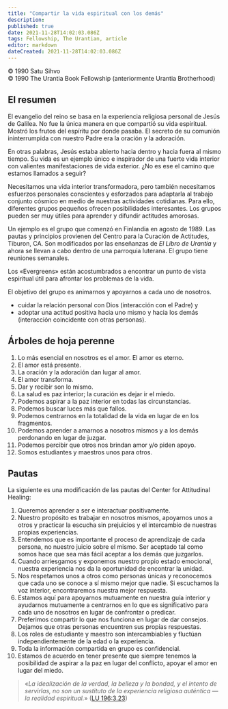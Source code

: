 ```yaml
---
title: "Compartir la vida espiritual con los demás"
description: 
published: true
date: 2021-11-28T14:02:03.086Z
tags: Fellowship, The Urantian, article
editor: markdown
dateCreated: 2021-11-28T14:02:03.086Z
---
```


<p class="v-card v-sheet theme--light grey lighten-3 px-2">© 1990 Satu Sihvo<br>© 1990 The Urantia Book Fellowship (anteriormente Urantia Brotherhood)</p>


## El resumen

El evangelio del reino se basa en la experiencia religiosa personal de Jesús de Galilea. No fue la única manera en que compartió su vida espiritual. Mostró los frutos del espíritu por donde pasaba. El secreto de su comunión ininterrumpida con nuestro Padre era la oración y la adoración.

En otras palabras, Jesús estaba abierto hacia dentro y hacia fuera al mismo tiempo. Su vida es un ejemplo único e inspirador de una fuerte vida interior con valientes manifestaciones de vida exterior. ¿No es ese el camino que estamos llamados a seguir?

Necesitamos una vida interior transformadora, pero también necesitamos esfuerzos personales conscientes y esforzados para adaptarla al trabajo conjunto cósmico en medio de nuestras actividades cotidianas. Para ello, diferentes grupos pequeños ofrecen posibilidades interesantes. Los grupos pueden ser muy útiles para aprender y difundir actitudes amorosas.

Un ejemplo es el grupo que comenzó en Finlandia en agosto de 1989. Las pautas y principios provienen del Centro para la Curación de Actitudes, Tiburon, CA. Son modificados por las enseñanzas de _El Libro de Urantia_ y ahora se llevan a cabo dentro de una parroquia luterana. El grupo tiene reuniones semanales.

Los «Evergreens» están acostumbrados a encontrar un punto de vista espiritual útil para afrontar los problemas de la vida.

El objetivo del grupo es animarnos y apoyarnos a cada uno de nosotros.

- cuidar la relación personal con Dios (interacción con el Padre) y
- adoptar una actitud positiva hacia uno mismo y hacia los demás (interacción coincidente con otras personas).


## Árboles de hoja perenne

1. Lo más esencial en nosotros es el amor. El amor es eterno.
2. El amor está presente.
3. La oración y la adoración dan lugar al amor.
4. El amor transforma.
5. Dar y recibir son lo mismo.
6. La salud es paz interior; la curación es dejar ir el miedo.
7. Podemos aspirar a la paz interior en todas las circunstancias.
8. Podemos buscar luces más que fallos.
9. Podemos centrarnos en la totalidad de la vida en lugar de en los fragmentos.
10. Podemos aprender a amarnos a nosotros mismos y a los demás perdonando en lugar de juzgar.
11. Podemos percibir que otros nos brindan amor y/o piden apoyo.
12. Somos estudiantes y maestros unos para otros.

## Pautas

La siguiente es una modificación de las pautas del Center for Attitudinal Healing:

1. Queremos aprender a ser e interactuar positivamente.
2. Nuestro propósito es trabajar en nosotros mismos, apoyarnos unos a otros y practicar la escucha sin prejuicios y el intercambio de nuestras propias experiencias.
3. Entendemos que es importante el proceso de aprendizaje de cada persona, no nuestro juicio sobre el mismo. Ser aceptado tal como somos hace que sea más fácil aceptar a los demás que juzgarlos.
4. Cuando arriesgamos y exponemos nuestro propio estado emocional, nuestra experiencia nos da la oportunidad de encontrar la unidad.
5. Nos respetamos unos a otros como personas únicas y reconocemos que cada uno se conoce a sí mismo mejor que nadie. Si escuchamos la voz interior, encontraremos nuestra mejor respuesta.
6. Estamos aquí para apoyarnos mutuamente en nuestra guía interior y ayudarnos mutuamente a centrarnos en lo que es significativo para cada uno de nosotros en lugar de confrontar o predicar.
7. Preferimos compartir lo que nos funciona en lugar de dar consejos. Dejamos que otras personas encuentren sus propias respuestas.
8. Los roles de estudiante y maestro son intercambiables y fluctúan independientemente de la edad o la experiencia.
9. Toda la información compartida en grupo es confidencial.
10. Estamos de acuerdo en tener presente que siempre tenemos la posibilidad de aspirar a la paz en lugar del conflicto, apoyar el amor en lugar del miedo.

> «_La idealización de la verdad, la belleza y la bondad, y el intento de servirlas, no son un sustituto de la experiencia religiosa auténtica —la realidad espiritual._» ([LU 196:3.23](/es/The_Urantia_Book/196#p3_23))

